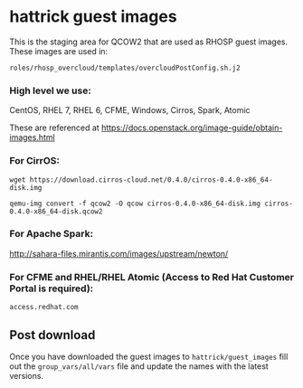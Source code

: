 # hattrick guest images

This is the staging area for QCOW2 that are used as RHOSP guest images.  These images are used in:

`roles/rhosp_overcloud/templates/overcloudPostConfig.sh.j2`

### High level we use:

CentOS, RHEL 7, RHEL 6, CFME, Windows, Cirros, Spark, Atomic

These are referenced at https://docs.openstack.org/image-guide/obtain-images.html

### For CirrOS:

`wget https://download.cirros-cloud.net/0.4.0/cirros-0.4.0-x86_64-disk.img`

`qemu-img convert -f qcow2 -O qcow cirros-0.4.0-x86_64-disk.img cirros-0.4.0-x86_64-disk.qcow2`

### For Apache Spark:

http://sahara-files.mirantis.com/images/upstream/newton/

### For CFME and RHEL/RHEL Atomic (Access to Red Hat Customer Portal is required):
`access.redhat.com`

## Post download
Once you have downloaded the guest images to `hattrick/guest_images` fill out the `group_vars/all/vars` file and update the names with the latest versions.
